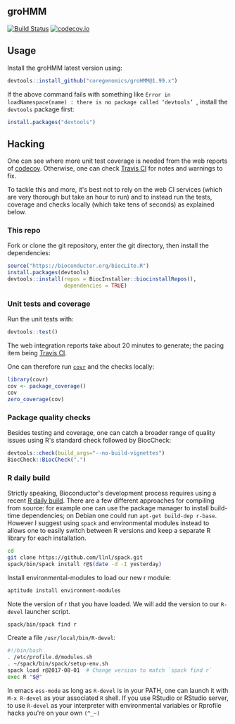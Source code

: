 ## groHMM

[![Build Status](https://api.travis-ci.org/coregenomics/groHMM.svg)](https://travis-ci.org/coregenomics/groHMM)
[![codecov.io](https://codecov.io/gh/coregenomics/groHMM/branch/1.99.x/graphs/badge.svg)](https://codecov.io/gh/coregenomics/groHMM)

## Usage

Install the groHMM latest version using:

``` R
devtools::install_github("coregenomics/groHMM@1.99.x")
```

If the above command fails with something like `Error in loadNamespace(name) : there is no package called ‘devtools’
`, install the `devtools` package first:

``` R
install.packages("devtools")
```

## Hacking

One can see where more unit test coverage is needed from the web reports of
[codecov](https://codecov.io/gh/coregenomics/groHMM).
Otherwise, one can check
[Travis CI](https://travis-ci.org/coregenomics/groHMM)
for notes and warnings to fix.

To tackle this and more,
it's best not to rely on the web CI services
(which are very thorough but take an hour to run)
and to instead
run the tests, coverage and checks locally (which take tens of seconds)
as explained below.

### This repo

Fork or clone the git repository,
enter the git directory,
then install the dependencies:

``` R
source("https://bioconductor.org/biocLite.R")
install.packages(devtools)
devtools::install(repos = BiocInstaller::biocinstallRepos(),
                  dependencies = TRUE)
```

### Unit tests and coverage

Run the unit tests with:

``` R
devtools::test()
```

The web integration reports take about 20 minutes to generate;
the pacing item being
[Travis CI](https://travis-ci.org/coregenomics/groHMM).

One can therefore run
[`covr`](https://github.com/jimhester/covr) and the checks locally:

``` R
library(covr)
cov <- package_coverage()
cov
zero_coverage(cov)
```

### Package quality checks

Besides testing and coverage,
one can catch a broader range of quality issues using
R's standard check followed by BiocCheck:

``` R
devtools::check(build_args="--no-build-vignettes")
BiocCheck::BiocCheck(".")
```

### R daily build

Strictly speaking,
Bioconductor's development process requires using a recent
[R daily build](http://bioconductor.org/developers/how-to/useDevel/).
There are a few different approaches for compiling from source:
for example one can use the package manager to install build-time dependencies;
on Debian one could run `apt-get build-dep r-base`.
However I suggest using `spack` and environmental modules instead
to allows one to easily switch between R versions
and keep a separate R library for each installation.

``` bash
cd
git clone https://github.com/llnl/spack.git
spack/bin/spack install r@$(date -d -I yesterday)
```

Install environmental-modules to load our new r module:

``` bash
aptitude install environment-modules
```

Note the version of r that you have loaded.
We will add the version to our `R-devel` launcher script.

``` bash
spack/bin/spack find r
```

Create a file `/usr/local/bin/R-devel`:

``` bash
#!/bin/bash
. /etc/profile.d/modules.sh
. ~/spack/bin/spack/setup-env.sh
spack load r@2017-08-01  # Change version to match `spack find r`
exec R "$@"
```

In emacs `ess-mode`
as long as `R-devel` is in your PATH,
one can launch it with `M-x R-devel`
as your associated `R` shell.
If you use RStudio or RStudio server,
to use `R-devel` as your interpreter
with environmental variables or Rprofile hacks
you're on your own `(^_~)`
